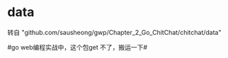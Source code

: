 # data

转自
"github.com/sausheong/gwp/Chapter_2_Go_ChitChat/chitchat/data" 

#go web编程实战中，这个包get 不了，搬运一下#
